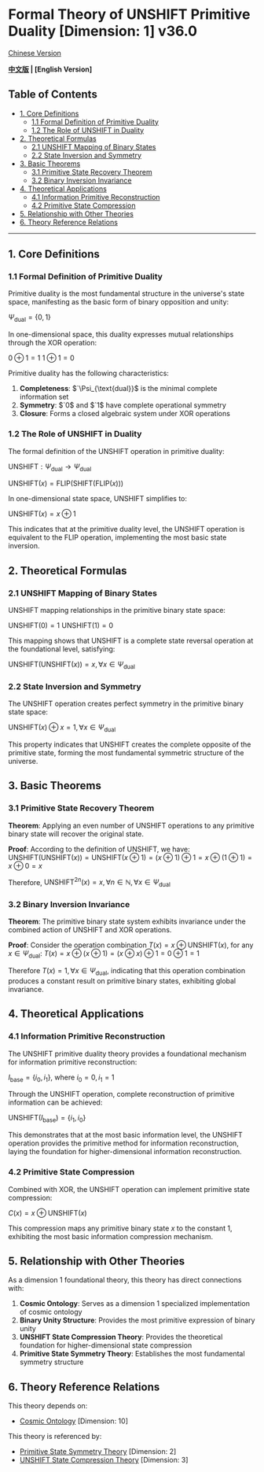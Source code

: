 # Formal Theory of UNSHIFT Primitive Duality [Dimension: 1] v36.0

[Chinese Version](formal_theory_unshift_primitive_duality.md)

**[中文版](formal_theory_unshift_primitive_duality.md) | [English Version]**

## Table of Contents

- [1. Core Definitions](#1-core-definitions)
  - [1.1 Formal Definition of Primitive Duality](#11-formal-definition-of-primitive-duality)
  - [1.2 The Role of UNSHIFT in Duality](#12-the-role-of-unshift-in-duality)
- [2. Theoretical Formulas](#2-theoretical-formulas)
  - [2.1 UNSHIFT Mapping of Binary States](#21-unshift-mapping-of-binary-states)
  - [2.2 State Inversion and Symmetry](#22-state-inversion-and-symmetry)
- [3. Basic Theorems](#3-basic-theorems)
  - [3.1 Primitive State Recovery Theorem](#31-primitive-state-recovery-theorem)
  - [3.2 Binary Inversion Invariance](#32-binary-inversion-invariance)
- [4. Theoretical Applications](#4-theoretical-applications)
  - [4.1 Information Primitive Reconstruction](#41-information-primitive-reconstruction)
  - [4.2 Primitive State Compression](#42-primitive-state-compression)
- [5. Relationship with Other Theories](#5-relationship-with-other-theories)
- [6. Theory Reference Relations](#6-theory-reference-relations)

---

## 1. Core Definitions

### 1.1 Formal Definition of Primitive Duality

Primitive duality is the most fundamental structure in the universe's state space, manifesting as the basic form of binary opposition and unity:

$`\Psi_{\text{dual}} = \{0, 1\}`$

In one-dimensional space, this duality expresses mutual relationships through the XOR operation:

$`0 \oplus 1 = 1`$
$`1 \oplus 1 = 0`$

Primitive duality has the following characteristics:
1. **Completeness**: $`\Psi_{\text{dual}}$ is the minimal complete information set
2. **Symmetry**: $`0$ and $`1$ have complete operational symmetry
3. **Closure**: Forms a closed algebraic system under XOR operations

### 1.2 The Role of UNSHIFT in Duality

The formal definition of the UNSHIFT operation in primitive duality:

$`\text{UNSHIFT}: \Psi_{\text{dual}} \rightarrow \Psi_{\text{dual}}`$

$`\text{UNSHIFT}(x) = \text{FLIP}(\text{SHIFT}(\text{FLIP}(x)))`$

In one-dimensional state space, UNSHIFT simplifies to:

$`\text{UNSHIFT}(x) = x \oplus 1`$

This indicates that at the primitive duality level, the UNSHIFT operation is equivalent to the FLIP operation, implementing the most basic state inversion.

## 2. Theoretical Formulas

### 2.1 UNSHIFT Mapping of Binary States

UNSHIFT mapping relationships in the primitive binary state space:

$`\text{UNSHIFT}(0) = 1`$
$`\text{UNSHIFT}(1) = 0`$

This mapping shows that UNSHIFT is a complete state reversal operation at the foundational level, satisfying:

$`\text{UNSHIFT}(\text{UNSHIFT}(x)) = x, \forall x \in \Psi_{\text{dual}}`$

### 2.2 State Inversion and Symmetry

The UNSHIFT operation creates perfect symmetry in the primitive binary state space:

$`\text{UNSHIFT}(x) \oplus x = 1, \forall x \in \Psi_{\text{dual}}`$

This property indicates that UNSHIFT creates the complete opposite of the primitive state, forming the most fundamental symmetric structure of the universe.

## 3. Basic Theorems

### 3.1 Primitive State Recovery Theorem

**Theorem**: Applying an even number of UNSHIFT operations to any primitive binary state will recover the original state.

**Proof**:
According to the definition of UNSHIFT, we have:
$`\text{UNSHIFT}(\text{UNSHIFT}(x)) = \text{UNSHIFT}(x \oplus 1) = (x \oplus 1) \oplus 1 = x \oplus (1 \oplus 1) = x \oplus 0 = x`$

Therefore, $`\text{UNSHIFT}^{2n}(x) = x, \forall n \in \mathbb{N}, \forall x \in \Psi_{\text{dual}}`$

### 3.2 Binary Inversion Invariance

**Theorem**: The primitive binary state system exhibits invariance under the combined action of UNSHIFT and XOR operations.

**Proof**:
Consider the operation combination $`T(x) = x \oplus \text{UNSHIFT}(x)`$, for any $`x \in \Psi_{\text{dual}}`$:
$`T(x) = x \oplus (x \oplus 1) = (x \oplus x) \oplus 1 = 0 \oplus 1 = 1`$

Therefore $`T(x) = 1, \forall x \in \Psi_{\text{dual}}`$, indicating that this operation combination produces a constant result on primitive binary states, exhibiting global invariance.

## 4. Theoretical Applications

### 4.1 Information Primitive Reconstruction

The UNSHIFT primitive duality theory provides a foundational mechanism for information primitive reconstruction:

$`I_{\text{base}} = \{i_0, i_1\}`$, where $`i_0 = 0, i_1 = 1`$

Through the UNSHIFT operation, complete reconstruction of primitive information can be achieved:

$`\text{UNSHIFT}(I_{\text{base}}) = \{i_1, i_0\}`$

This demonstrates that at the most basic information level, the UNSHIFT operation provides the primitive method for information reconstruction, laying the foundation for higher-dimensional information reconstruction.

### 4.2 Primitive State Compression

Combined with XOR, the UNSHIFT operation can implement primitive state compression:

$`C(x) = x \oplus \text{UNSHIFT}(x)`$

This compression maps any primitive binary state $`x`$ to the constant 1, exhibiting the most basic information compression mechanism.

## 5. Relationship with Other Theories

As a dimension 1 foundational theory, this theory has direct connections with:

1. **Cosmic Ontology**: Serves as a dimension 1 specialized implementation of cosmic ontology
2. **Binary Unity Structure**: Provides the most primitive expression of binary unity
3. **UNSHIFT State Compression Theory**: Provides the theoretical foundation for higher-dimensional state compression
4. **Primitive State Symmetry Theory**: Establishes the most fundamental symmetry structure

## 6. Theory Reference Relations

This theory depends on:
- [Cosmic Ontology](formal_theory_cosmic_ontology_en.md) [Dimension: 10]

This theory is referenced by:
- [Primitive State Symmetry Theory](formal_theory_primitive_state_symmetry_en.md) [Dimension: 2]
- [UNSHIFT State Compression Theory](formal_theory_unshift_state_compression_en.md) [Dimension: 3] 